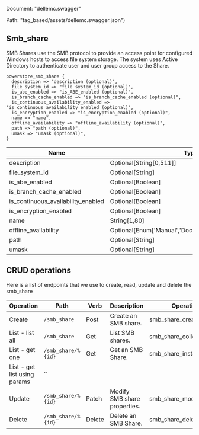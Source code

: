 Document: "dellemc.swagger"


Path: "tag_based/assets/dellemc.swagger.json")

## Smb_share

SMB Shares use the SMB protocol to provide an access point for configured Windows hosts to access file system storage. The system uses Active Directory to authenticate user and user group access to the Share.

```puppet
powerstore_smb_share {
  description => "description (optional)",
  file_system_id => "file_system_id (optional)",
  is_abe_enabled => "is_ABE_enabled (optional)",
  is_branch_cache_enabled => "is_branch_cache_enabled (optional)",
  is_continuous_availability_enabled => "is_continuous_availability_enabled (optional)",
  is_encryption_enabled => "is_encryption_enabled (optional)",
  name => "name",
  offline_availability => "offline_availability (optional)",
  path => "path (optional)",
  umask => "umask (optional)",
}
```

| Name        | Type           | Required       |
| ------------- | ------------- | ------------- |
|description | Optional[String[0,511]] | false |
|file_system_id | Optional[String] | false |
|is_abe_enabled | Optional[Boolean] | false |
|is_branch_cache_enabled | Optional[Boolean] | false |
|is_continuous_availability_enabled | Optional[Boolean] | false |
|is_encryption_enabled | Optional[Boolean] | false |
|name | String[1,80] | true |
|offline_availability | Optional[Enum['Manual','Documents','Programs','None']] | false |
|path | Optional[String] | false |
|umask | Optional[String] | false |



## CRUD operations

Here is a list of endpoints that we use to create, read, update and delete the smb_share

| Operation | Path | Verb | Description | OperationID |
| ------------- | ------------- | ------------- | ------------- | ------------- |
|Create|`/smb_share`|Post|Create an SMB share.|smb_share_create|
|List - list all|`/smb_share`|Get|List SMB shares.|smb_share_collection_query|
|List - get one|`/smb_share/%{id}`|Get|Get an SMB Share.|smb_share_instance_query|
|List - get list using params|``||||
|Update|`/smb_share/%{id}`|Patch|Modify SMB share properties.|smb_share_modify|
|Delete|`/smb_share/%{id}`|Delete|Delete an SMB Share.|smb_share_delete|
